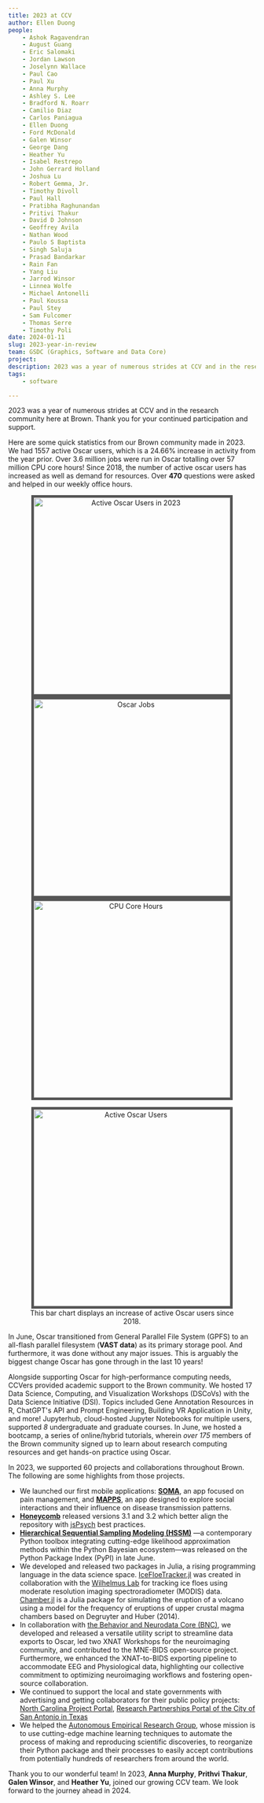 ```yaml
---
title: 2023 at CCV
author: Ellen Duong
people:
    - Ashok Ragavendran
    - August Guang
    - Eric Salomaki
    - Jordan Lawson
    - Joselynn Wallace
    - Paul Cao
    - Paul Xu
    - Anna Murphy
    - Ashley S. Lee
    - Bradford N. Roarr
    - Camilio Diaz
    - Carlos Paniagua
    - Ellen Duong
    - Ford McDonald
    - Galen Winsor
    - George Dang
    - Heather Yu
    - Isabel Restrepo
    - John Gerrard Holland
    - Joshua Lu
    - Robert Gemma, Jr.
    - Timothy Divoll
    - Paul Hall
    - Pratibha Raghunandan
    - Pritivi Thakur
    - David D Johnson
    - Geoffrey Avila
    - Nathan Wood
    - Paulo S Baptista
    - Singh Saluja
    - Prasad Bandarkar
    - Rain Fan
    - Yang Liu
    - Jarrod Winsor
    - Linnea Wolfe
    - Michael Antonelli
    - Paul Koussa
    - Paul Stey
    - Sam Fulcomer
    - Thomas Serre
    - Timothy Poli
date: 2024-01-11
slug: 2023-year-in-review
team: GSDC (Graphics, Software and Data Core)
project:
description: 2023 was a year of numerous strides at CCV and in the research community here at Brown. Here are some of the many highlights over the past year!
tags:
    - software

---
```

 
2023 was a year of numerous strides at CCV and in the research community here at Brown. Thank you for your continued participation and support. 

Here are some quick statistics from our Brown community made in 2023. We had 1557 active Oscar users, which is a 24.66% increase in activity from the year prior. Over 3.6 million jobs were run in Oscar totalling over 57 million CPU core hours! Since 2018, the number of active oscar users has increased as well as demand for resources. Over **470** questions were asked and helped in our weekly office hours.

<div style="text-align: center;">
    <img 
        src="/content/images/blog/2023-year-in-review/active-oscar-users-in-2023.png" 
        alt="Active Oscar Users in 2023"
        style="border: 5px solid #555; width: 400px"
    />
    <img 
        src="/content/images/blog/2023-year-in-review/oscar-jobs.png" 
        alt="Oscar Jobs"
        style="border: 5px solid #555; width: 400px"
    />
    <img 
        src="/content/images/blog/2023-year-in-review/cpu-core-hours.png" 
        alt="CPU Core Hours"
        style="border: 5px solid #555; width: 400px"
    />
</div>


<div style="text-align: center;">
    <figure>
        <img 
            src="/content/images/blog/2023-year-in-review/active-oscar-users.png" 
            alt="Active Oscar Users"
            style="border: 5px solid #555; width: 400px"
        />
        <figcaption>This bar chart displays an increase of active Oscar users since 2018.</figcaption>
    </figure>
</div>

In June, Oscar transitioned from General Parallel File System (GPFS) to an all-flash parallel filesystem (**VAST data**) as its primary storage pool. And furthermore, it was done without any major issues. This is arguably the biggest change Oscar has gone through in the last 10 years!

Alongside supporting Oscar for high-performance computing needs, CCVers provided academic support to the Brown community. We hosted 17 Data Science, Computing, and Visualization Workshops (DSCoVs) with the Data Science Initiative (DSI). Topics included Gene Annotation Resources in R, ChatGPT's API and Prompt Engineering, Building VR Application in Unity, and more! Jupyterhub, cloud-hosted Jupyter Notebooks for multiple users, supported *8* undergraduate and graduate courses. In June, we hosted a bootcamp, a series of online/hybrid tutorials, wherein *over 175* members of the Brown community signed up to learn about research computing resources and get hands-on practice using Oscar.


In 2023, we supported 60 projects and collaborations throughout Brown. The following are some highlights from those projects.

- We launched our first mobile applications: [**SOMA**](https://somatheapp.com/), an app focused on pain management, and [**MAPPS**](https://www.mappsproject.com/), an app designed to explore social interactions and their influence on disease transmission patterns.
- [**Honeycomb**](https://brown-ccv.github.io/honeycomb-docs/) released versions 3.1 and 3.2 which better align the repository with [jsPsych](https://www.jspsych.org/7.3/) best practices.
- [**Hierarchical Sequential Sampling Modeling (HSSM)**](https://lnccbrown.github.io/HSSM/) —a contemporary Python toolbox integrating cutting-edge likelihood approximation methods within the Python Bayesian ecosystem—was released on the Python Package Index (PyPI) in late June.
- We developed and released two packages in Julia, a rising programming language in the data science space. [IceFloeTracker.jl](https://github.com/WilhelmusLab/IceFloeTracker.jl) was created in collaboration with the [Wilhelmus Lab](https://wilhelmuslab.me/) for tracking ice floes using moderate resolution imaging spectroradiometer (MODIS) data. [Chamber.jl](https://github.com/brown-ccv/Chamber.jl/tree/master) is a Julia package for simulating the eruption of a volcano using a model for the frequency of eruptions of upper crustal magma chambers based on Degruyter and Huber (2014).
- In collaboration with [the Behavior and Neurodata Core (BNC)](https://bnc.brown.edu), we developed and released a versatile utility script to streamline data exports to Oscar, led two XNAT Workshops for the neuroimaging community, and contributed to the MNE-BIDS open-source project. Furthermore, we enhanced the XNAT-to-BIDS exporting pipeline to accommodate EEG and Physiological data, highlighting our collective commitment to optimizing neuroimaging workflows and fostering open-source collaboration.
- We continued to support the local and state governments with advertising and getting collaborators for their public policy projects: [North Carolina Project Portal](https://projectportal.nc.gov), [Research Partnerships Portal of the City of San Antonio in Texas](https://researchpartnerships.sanantonio.gov)
- We helped the [Autonomous Empirical Research Group](https://www.brown.edu/carney/research-project/autonomous-empirical-research-0), whose mission is to use cutting-edge machine learning techniques to automate the process of making and reproducing scientific discoveries, to reorganize their Python package and their processes to easily accept contributions from potentially hundreds of researchers from around the world.

Thank you to our wonderful team! In 2023, **Anna Murphy**, **Prithvi Thakur**, **Galen Winsor**, and **Heather Yu**, joined our growing CCV team. We look forward to the journey ahead in 2024.
